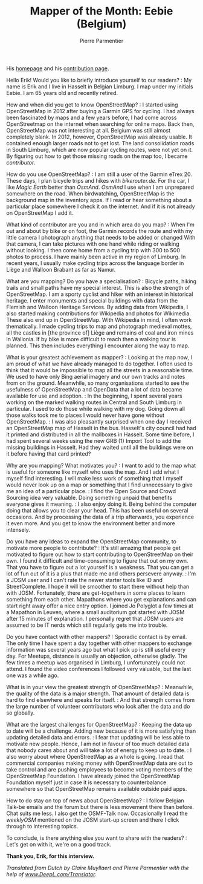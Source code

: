 ﻿---
title: "Mapper of the Month: Eebie (Belgium)"
cover: 20210306T170422.JPG
categories: ["motm"]
author: Pierre Parmentier
---

His [homepage](https://www.openstreetmap.org/user/Eebie) and his [contribution page](http://hdyc.neis-one.org/?Eebie).

Hello Erik! Would you like to briefly introduce yourself to our readers?
: My name is Erik and I live in Hasselt in Belgian Limburg. I map under my initials Eebie. I am 65 years old and recently retired.

<!--more-->

How and when did you get to know OpenStreetMap?
: I started using OpenStreetMap in 2012 after buying a Garmin GPS for cycling. I had always been fascinated by maps and a few years before, I had come across OpenStreetmap on the internet when searching for online maps. Back then, OpenStreetMap was not interesting at all. Belgium was still almost completely blank. In 2012, however, OpenStreetMap was already usable. It contained enough larger roads not to get lost. The land consolidation roads in South Limburg, which are now popular cycling routes, were not yet on it. By figuring out how to get those missing roads on the map too, I became *contributor*.

How do you use OpenStreetMap?
: I am still a user of the Garmin eTrex 20. These days, I plan bicycle trips and hikes with *bikerouter.de*. For the car, I like *Magic Earth* better than *OsmAnd*. *OsmAnd* I use when I am unprepared somewhere on the road. When birdwatching, OpenStreetMap is the background map in the inventory apps. If I read or hear something about a particular place somewhere I check it on the internet. And if it is not already on OpenStreetMap I add it.

What kind of contributor are you and in which area do you map?
: When I'm out and about by bike or on foot, the Garmin records the route and with my little camera I photograph anything that needs to be added or changed With that camera, I can take pictures with one hand while riding or walking without looking. I then come home from a cycling trip with 300 to 500 photos to process. I have mainly been active in my region of Limburg. In recent years, I usually make cycling trips across the language border in Liège and Walloon Brabant as far as Namur.

What are you mapping? Do you have a specialisation?
: Bicycle paths, hiking trails and small paths have my special interest. This is also the strength of OpenStreetMap. I am a sporty cyclist and hiker with an interest in historical heritage. I enter monuments and special buildings with data from the Flemish and Walloon Heritage Services. By adding data from Wikipedia, I also started making contributions for Wikipedia and photos for Wikimedia. These also end up in OpenStreetMap. With Wikipedia in mind, I often work thematically. I made cycling trips to map and photograph medieval mottes, all the castles in \[the province of\] Liège and remains of coal and iron mines in Wallonia. If by bike is more difficult to reach then a walking tour is planned. This then includes everything I encounter along the way to map.

What is your greatest achievement as mapper?
: Looking at the map now, I am proud of what we have already managed to do together. I often used to think that it would be impossible to map all the streets in a reasonable time. We used to have only Bing aerial imagery and our own tracks and notes from on the ground. Meanwhile, so many organisations started to see the usefulness of OpenStreetMap and OpenData that a lot of data became available for use and adoption.
: In the beginning, I spent several years working on the marked walking routes in Central and South Limburg in particular. I used to do those while walking with my dog. Going down all those walks took me to places I would never have gone without OpenStreetMap.
: I was also pleasantly surprised when one day I received an OpenStreetMap map of Hasselt in the bus. Hasselt's city council had had it printed and distributed in all the mailboxes in Hasselt. Some time before, I had spent several weeks using the new GRB (1) Import Tool to add the missing buildings in Hasselt. Had they waited until all the buildings were on it before having that card printed?

Why are you mapping? What motivates you?
: I want to add to the map what is useful for someone like myself who uses the map. And I add what I myself find interesting. I will make less work of something that I myself would never look up on a map or something that I find unnecessary to give me an idea of a particular place.
: I find the Open Source and Crowd Sourcing idea very valuable. Doing something unpaid that benefits everyone gives it meaning.
: I also enjoy doing it. Being behind the computer doing that allows you to clear your head. This has been useful on several occasions. And by processing the data of a trip afterwards, you experience it even more. And you get to know the environment better and more intensely.

Do you have any ideas to expand the OpenStreetMap community, to motivate more people to contribute?
: It's still amazing that people get motivated to figure out how to start contributing to OpenStreetMap on their own. I found it difficult and time-consuming to figure that out on my own. That you have to figure out a lot yourself is a weakness. That you can get a lot of fun out of it is a plus that made me and others persevere anyway.
: I'm a JOSM user and I can't rate the newer starter tools like iD and StreetComplete. I hope it will be smoother to start there without help than with JOSM. Fortunately, there are get-togethers in some places to learn something from each other. Mapathons where you get explanations and can start right away offer a nice entry option. I joined Jo Polyglot a few times at a Mapathon in Leuven, where a small auditorium got started with JOSM after 15 minutes of explanation. I personally regret that JOSM users are assumed to be IT nerds which still regularly gets me into trouble.

Do you have contact with other mappers?
: Sporadic contact is by email. The only time I have spent a day together with other mappers to exchange information was several years ago but what I pick up is still useful every day. For Meetups, distance is usually an objection, otherwise gladly. The few times a meetup was organised in Limburg, I unfortunately could not attend. I found the video conferences I followed very valuable, but the last one was a while ago.

What is in your view the greatest strength of OpenStreetMap?
: Meanwhile, the quality of the data is a major strength. That amount of detailed data is hard to find elsewhere and speaks for itself. : And that strength comes from the large number of volunteer contributors who look after the data and do so globally.

What are the largest challenges for OpenStreetMap?
: Keeping the data up to date will be a challenge. Adding new because of it is more satisfying than updating detailed data and errors. : I fear that updating will be less able to motivate new people. Hence, I am not in favour of too much detailed data that nobody cares about and will take a lot of energy to keep up to date.
: I also worry about where OpenStreetMap as a whole is going. I read that commercial companies making money with OpenStreetMap data are out to take control and are pushing employees to become voting members of the OpenStreetMap Foundation. I have already joined the OpenStreetMap Foundation myself just in case it is necessary to counterbalance somewhere so that OpenStreetMap remains available outside paid apps.

How to do stay on top of news about OpenStreetMap?
: I follow Belgian Talk-be emails and the forum but there is less movement there than before. Chat suits me less. I also get the OSMF-Talk now. Occasionally I read the *weeklyOSM* mentioned on the JOSM start-up screen and there I click through to interesting topics.

To conclude, is there anything else you want to share with the readers?
: Let's get on with it, we're on a good track.

**Thank you, Erik, for this interview.**

*Translated from Dutch by Claire Muyllaert and Pierre Parmentier with the help of www.DeepL.com/Translator.*

